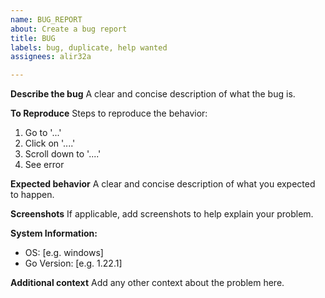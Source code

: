 ```yaml
---
name: BUG_REPORT
about: Create a bug report
title: BUG
labels: bug, duplicate, help wanted
assignees: alir32a

---
```


**Describe the bug**
A clear and concise description of what the bug is.

**To Reproduce**
Steps to reproduce the behavior:
1. Go to '...'
2. Click on '....'
3. Scroll down to '....'
4. See error

**Expected behavior**
A clear and concise description of what you expected to happen.

**Screenshots**
If applicable, add screenshots to help explain your problem.

**System Information:**
 - OS: [e.g. windows]
 - Go Version: [e.g. 1.22.1]

**Additional context**
Add any other context about the problem here.
